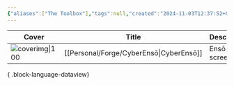 ```yaml
---
{"aliases":["The Toolbox"],"tags":null,"created":"2024-11-03T12:37:52+06:00","cssClasses":["cards","cards-cols-3","cards-cover","cards-cover-no-border"],"garden-index":true,"title":"The Toolbox","updated":"2024-11-03T13:30:45+06:00","dg-publish":true,"dg-note-icon":"signpost","dg-pinned":true,"permalink":"/personal/forge/the-toolbox/","pinned":true,"contentClasses":"cards cards-cols-3 cards-cover cards-cover-no-border","dgPassFrontmatter":true,"noteIcon":"signpost"}
---
```


| Cover                                                    | Title                                      | Description     | Links                                                                                                                                                                                   | Tags                  |
| -------------------------------------------------------- | ------------------------------------------ | --------------- | --------------------------------------------------------------------------------------------------------------------------------------------------------------------------------------- | --------------------- |
| ![coverimg\|100](https://enso.utsob.me/daily-source.jpg) | [[Personal/Forge/CyberEnsō\|CyberEnsō]] | Ensō on screen. | <div><a href="https://enso.utsob.me"><i icon-name="external-link"></i></a><a style="margin-left: 10px;" href="https://github.com/uroybd/cyberenso"><i icon-name="github"></i></a></div> | #generative-art #tool |

{ .block-language-dataview}
